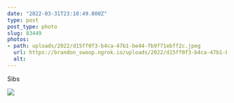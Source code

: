 ```yaml
---
date: "2022-03-31T23:10:49.000Z"
type: post 
post_type: photo
slug: 83449
photos: 
- path: uploads/2022/d15ff0f3-b4ca-47b1-be44-fb9f71ebff2c.jpeg
  url: https://brandon_swoop.ngrok.io/uploads/2022/d15ff0f3-b4ca-47b1-be44-fb9f71ebff2c.jpeg
  alt: 
---
```

Sibs


![](/uploads/2022/d15ff0f3-b4ca-47b1-be44-fb9f71ebff2c.jpeg)

